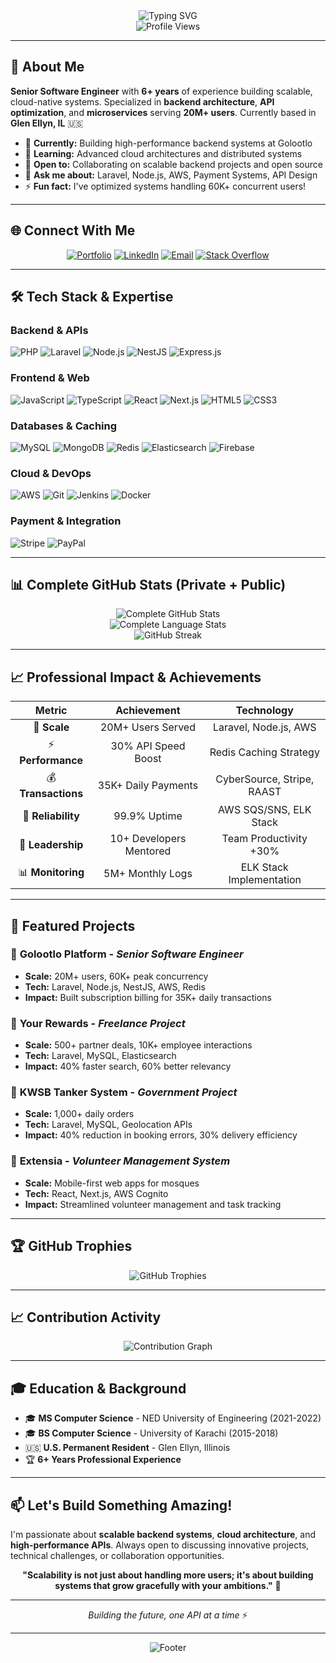 <div align="center">
  <img src="https://readme-typing-svg.herokuapp.com?font=Fira+Code&size=30&duration=3000&pause=1000&color=00D9FF&center=true&vCenter=true&width=600&lines=Hi+there!+I'm+Muhammad+Aashir+👋;Senior+Software+Engineer;Backend+Specialist;Cloud+Architecture+Expert" alt="Typing SVG" />
</div>

<div align="center">
  <img src="https://komarev.com/ghpvc/?username=aashirhaq&color=blueviolet&style=flat-square&label=Profile+Views" alt="Profile Views" />
</div>

---

## 🚀 About Me

**Senior Software Engineer** with **6+ years** of experience building scalable, cloud-native systems. Specialized in **backend architecture**, **API optimization**, and **microservices** serving **20M+ users**. Currently based in **Glen Ellyn, IL** 🇺🇸

- 🔭 **Currently:** Building high-performance backend systems at Golootlo
- 🌱 **Learning:** Advanced cloud architectures and distributed systems
- 👯 **Open to:** Collaborating on scalable backend projects and open source
- 💬 **Ask me about:** Laravel, Node.js, AWS, Payment Systems, API Design
- ⚡ **Fun fact:** I've optimized systems handling 60K+ concurrent users!

---

## 🌐 Connect With Me

<div align="center">
  
[![Portfolio](https://img.shields.io/badge/Portfolio-FF5722?style=for-the-badge&logo=google-chrome&logoColor=white)](https://aashirhaq.dev)
[![LinkedIn](https://img.shields.io/badge/LinkedIn-0077B5?style=for-the-badge&logo=linkedin&logoColor=white)](https://linkedin.com/in/aashirhaq)
[![Email](https://img.shields.io/badge/Email-D14836?style=for-the-badge&logo=gmail&logoColor=white)](mailto:aashirulhaque@gmail.com)
[![Stack Overflow](https://img.shields.io/badge/Stack_Overflow-FE7A16?style=for-the-badge&logo=stack-overflow&logoColor=white)](https://stackoverflow.com/users/your-id)

</div>

---

## 🛠️ Tech Stack & Expertise

### **Backend & APIs**
![PHP](https://img.shields.io/badge/PHP-777BB4?style=for-the-badge&logo=php&logoColor=white)
![Laravel](https://img.shields.io/badge/Laravel-FF2D20?style=for-the-badge&logo=laravel&logoColor=white)
![Node.js](https://img.shields.io/badge/Node.js-43853D?style=for-the-badge&logo=node.js&logoColor=white)
![NestJS](https://img.shields.io/badge/NestJS-E0234E?style=for-the-badge&logo=nestjs&logoColor=white)
![Express.js](https://img.shields.io/badge/Express.js-404D59?style=for-the-badge&logo=express&logoColor=white)

### **Frontend & Web**
![JavaScript](https://img.shields.io/badge/JavaScript-F7DF1E?style=for-the-badge&logo=javascript&logoColor=black)
![TypeScript](https://img.shields.io/badge/TypeScript-007ACC?style=for-the-badge&logo=typescript&logoColor=white)
![React](https://img.shields.io/badge/React-20232A?style=for-the-badge&logo=react&logoColor=61DAFB)
![Next.js](https://img.shields.io/badge/Next.js-000000?style=for-the-badge&logo=next.js&logoColor=white)
![HTML5](https://img.shields.io/badge/HTML5-E34F26?style=for-the-badge&logo=html5&logoColor=white)
![CSS3](https://img.shields.io/badge/CSS3-1572B6?style=for-the-badge&logo=css3&logoColor=white)

### **Databases & Caching**
![MySQL](https://img.shields.io/badge/MySQL-00000F?style=for-the-badge&logo=mysql&logoColor=white)
![MongoDB](https://img.shields.io/badge/MongoDB-4EA94B?style=for-the-badge&logo=mongodb&logoColor=white)
![Redis](https://img.shields.io/badge/Redis-DC382D?style=for-the-badge&logo=redis&logoColor=white)
![Elasticsearch](https://img.shields.io/badge/Elasticsearch-005571?style=for-the-badge&logo=elasticsearch&logoColor=white)
![Firebase](https://img.shields.io/badge/Firebase-039BE5?style=for-the-badge&logo=Firebase&logoColor=white)

### **Cloud & DevOps**
![AWS](https://img.shields.io/badge/AWS-232F3E?style=for-the-badge&logo=amazon-aws&logoColor=white)
![Git](https://img.shields.io/badge/Git-F05032?style=for-the-badge&logo=git&logoColor=white)
![Jenkins](https://img.shields.io/badge/Jenkins-D24939?style=for-the-badge&logo=jenkins&logoColor=white)
![Docker](https://img.shields.io/badge/Docker-2496ED?style=for-the-badge&logo=docker&logoColor=white)

### **Payment & Integration**
![Stripe](https://img.shields.io/badge/Stripe-626CD9?style=for-the-badge&logo=Stripe&logoColor=white)
![PayPal](https://img.shields.io/badge/PayPal-00457C?style=for-the-badge&logo=paypal&logoColor=white)

---

## 📊 Complete GitHub Stats (Private + Public)

<!-- 🚨 REPLACE THESE URLs WITH YOUR DEPLOYED INSTANCE 🚨 -->
<!-- After deploying your own instance, replace 'YOUR-DEPLOYED-URL' with your actual Vercel URL -->

<div align="center">
  <img src="https://github-readme-stats-six-silk-90.vercel.app/api?username=aashirhaq&show_icons=true&theme=tokyonight&hide_border=true&count_private=true&include_all_commits=true&show_owner=true" alt="Complete GitHub Stats" />
</div>

<div align="center">
  <img src="https://github-readme-stats-six-silk-90.vercel.app/api/top-langs/?username=aashirhaq&layout=compact&theme=tokyonight&hide_border=true&count_private=true&langs_count=10&include_all_commits=true" alt="Complete Language Stats" />
</div>

<div align="center">
  <img src="https://github-readme-streak-stats.herokuapp.com/?user=aashirhaq&theme=tokyonight&hide_border=true" alt="GitHub Streak" />
</div>

---

## 📈 Professional Impact & Achievements

<div align="center">

| **Metric** | **Achievement** | **Technology** |
|:---:|:---:|:---:|
| 🚀 **Scale** | 20M+ Users Served | Laravel, Node.js, AWS |
| ⚡ **Performance** | 30% API Speed Boost | Redis Caching Strategy |
| 💰 **Transactions** | 35K+ Daily Payments | CyberSource, Stripe, RAAST |
| 🔄 **Reliability** | 99.9% Uptime | AWS SQS/SNS, ELK Stack |
| 👥 **Leadership** | 10+ Developers Mentored | Team Productivity +30% |
| 📊 **Monitoring** | 5M+ Monthly Logs | ELK Stack Implementation |

</div>

---

## 🚀 Featured Projects

### 🏢 **Golootlo Platform** - *Senior Software Engineer*
- **Scale:** 20M+ users, 60K+ peak concurrency
- **Tech:** Laravel, Node.js, NestJS, AWS, Redis
- **Impact:** Built subscription billing for 35K+ daily transactions

### 💼 **Your Rewards** - *Freelance Project*
- **Scale:** 500+ partner deals, 10K+ employee interactions
- **Tech:** Laravel, MySQL, Elasticsearch
- **Impact:** 40% faster search, 60% better relevancy

### 🚰 **KWSB Tanker System** - *Government Project*
- **Scale:** 1,000+ daily orders
- **Tech:** Laravel, MySQL, Geolocation APIs
- **Impact:** 40% reduction in booking errors, 30% delivery efficiency

### 🕌 **Extensia** - *Volunteer Management System*
- **Scale:** Mobile-first web apps for mosques
- **Tech:** React, Next.js, AWS Cognito
- **Impact:** Streamlined volunteer management and task tracking

---

## 🏆 GitHub Trophies

<div align="center">
  <img src="https://github-profile-trophy.vercel.app/?username=aashirhaq&theme=tokyonight&no-frame=true&no-bg=true&margin-w=4&column=4" alt="GitHub Trophies" />
</div>

---

## 📈 Contribution Activity

<div align="center">
  <img src="https://github-readme-activity-graph.vercel.app/graph?username=aashirhaq&theme=tokyo-night&hide_border=true&custom_title=Annual%20Contribution%20Activity" alt="Contribution Graph" />
</div>

---

## 🎓 Education & Background

- 🎓 **MS Computer Science** - NED University of Engineering (2021-2022)
- 🎓 **BS Computer Science** - University of Karachi (2015-2018)
- 🇺🇸 **U.S. Permanent Resident** - Glen Ellyn, Illinois
- 🏆 **6+ Years Professional Experience**

---

## 📫 Let's Build Something Amazing!

I'm passionate about **scalable backend systems**, **cloud architecture**, and **high-performance APIs**. Always open to discussing innovative projects, technical challenges, or collaboration opportunities.

<div align="center">
  
**"Scalability is not just about handling more users; it's about building systems that grow gracefully with your ambitions."** 🚀

---

*Building the future, one API at a time* ⚡

</div>

---

<div align="center">
  <img src="https://capsule-render.vercel.app/api?type=waving&color=gradient&height=100&section=footer&text=Thanks%20for%20visiting!&fontSize=16&fontColor=fff" alt="Footer" />
</div>
